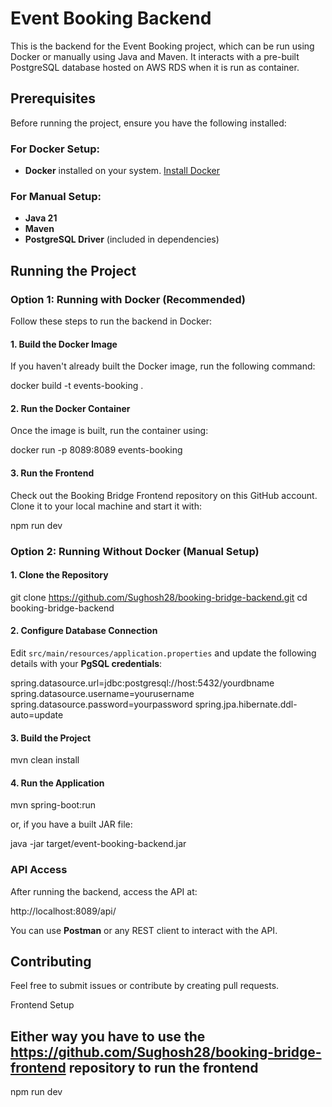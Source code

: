 # Event Booking Backend

This is the backend for the Event Booking project, which can be run using Docker or manually using Java and Maven. It interacts with a pre-built PostgreSQL database hosted on AWS RDS when it is run as container.

## Prerequisites

Before running the project, ensure you have the following installed:

### For Docker Setup:
- **Docker** installed on your system. [Install Docker](https://www.docker.com/get-started)

### For Manual Setup:
- **Java 21**
- **Maven**
- **PostgreSQL Driver** (included in dependencies)

## Running the Project

### Option 1: Running with Docker (Recommended)

Follow these steps to run the backend in Docker:

#### 1. Build the Docker Image
If you haven't already built the Docker image, run the following command:

docker build -t events-booking .

#### 2. Run the Docker Container
Once the image is built, run the container using:


docker run -p 8089:8089 events-booking


#### 3. Run the Frontend
Check out the Booking Bridge Frontend repository on this GitHub account. Clone it to your local machine and start it with:


npm run dev


### Option 2: Running Without Docker (Manual Setup)

#### 1. Clone the Repository

git clone https://github.com/Sughosh28/booking-bridge-backend.git
cd booking-bridge-backend

#### 2. Configure Database Connection
Edit `src/main/resources/application.properties` and update the following details with your **PgSQL credentials**:

spring.datasource.url=jdbc:postgresql://host:5432/yourdbname
spring.datasource.username=yourusername
spring.datasource.password=yourpassword
spring.jpa.hibernate.ddl-auto=update

#### 3. Build the Project

mvn clean install

#### 4. Run the Application

mvn spring-boot:run

or, if you have a built JAR file:

java -jar target/event-booking-backend.jar

### API Access
After running the backend, access the API at:

http://localhost:8089/api/

You can use **Postman** or any REST client to interact with the API.

## Contributing
Feel free to submit issues or contribute by creating pull requests.

Frontend Setup
## Either way you have to use the https://github.com/Sughosh28/booking-bridge-frontend repository to run the frontend

npm run dev



